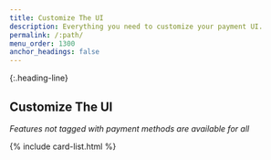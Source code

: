 ```yaml
---
title: Customize The UI
description: Everything you need to customize your payment UI.
permalink: /:path/
menu_order: 1300
anchor_headings: false
---
```


{:.heading-line}

## Customize The UI

*Features not tagged with payment methods are available for all*

{% include card-list.html %}
